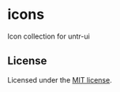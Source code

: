 # icons

Icon collection for untr-ui

## License

Licensed under the [MIT license](https://github.com/shadcn/ui/blob/main/LICENSE.md).
